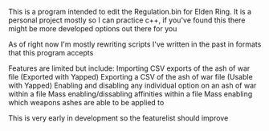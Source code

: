 This is a program intended to edit the Regulation.bin for Elden Ring.
It is a personal project mostly so I can practice c++, if you've found this there might be more developed options out there for you

As of right now I'm mostly rewriting scripts I've written in the past in formats that this program accepts

Features are limited but include:
Importing CSV exports of the ash of war file (Exported with Yapped)
Exporting a CSV of the ash of war file (Usable with Yapped)
Enabling and disabling any individual option on an ash of war within a file
Mass enabling/dissabling affinities within a file
Mass enabling which weapons ashes are able to be applied to

This is very early in development so the featurelist should improve
